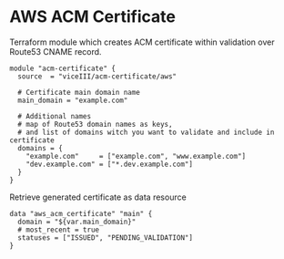 # AWS ACM Certificate

Terraform module which creates ACM certificate within validation over Route53 CNAME record.

```
module "acm-certificate" {
  source  = "viceIII/acm-certificate/aws"

  # Certificate main domain name
  main_domain = "example.com"

  # Additional names
  # map of Route53 domain names as keys,
  # and list of domains witch you want to validate and include in certificate  
  domains = {
    "example.com"     = ["example.com", "www.example.com"]
    "dev.example.com" = ["*.dev.example.com"]
  }
}
```

Retrieve generated certificate as data resource
```
data "aws_acm_certificate" "main" {
  domain = "${var.main_domain}"
  # most_recent = true
  statuses = ["ISSUED", "PENDING_VALIDATION"]
}
```
